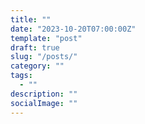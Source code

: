 ```yaml
---
title: ""
date: "2023-10-20T07:00:00Z"
template: "post"
draft: true
slug: "/posts/"
category: ""
tags:
  - ""
description: ""
socialImage: ""
---
```

